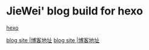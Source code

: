 # JieWei' blog build for hexo 


[hexo](https://github.com/hexojs/hexo)

[ blog site |博客地址](https://werls.top )
[ blog site |博客地址](https://gsdukbh.github.io )